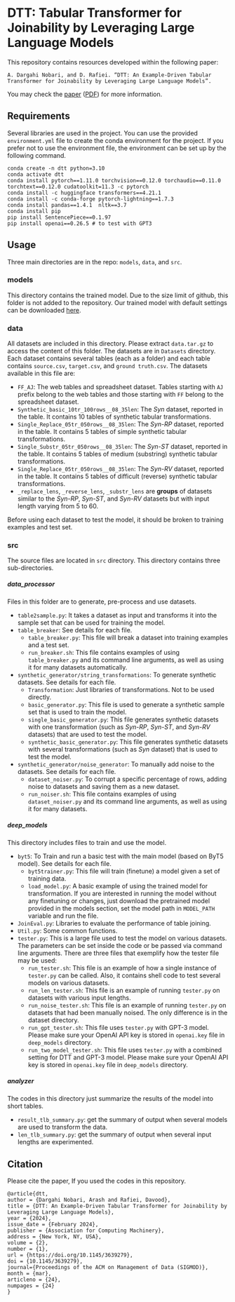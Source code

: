 # DTT: Tabular Transformer for Joinability by Leveraging Large Language Models

This repository contains resources developed within the following paper:

    A. Dargahi Nobari, and D. Rafiei. “DTT: An Example-Driven Tabular Transformer for Joinability by Leveraging Large Language Models”.
	
You may check the [paper](https://dl.acm.org/doi/abs/10.1145/3639279) ([PDF](https://arxiv.org/pdf/2303.06748)) for more information.


## Requirements

Several libraries are used in the project. You can use the provided `environment.yml` file to create the conda environment for the project. 
If you prefer not to use the environment file, the environment can be set up by the following command.
```
conda create -n dtt python=3.10
conda activate dtt
conda install pytorch==1.11.0 torchvision==0.12.0 torchaudio==0.11.0 torchtext==0.12.0 cudatoolkit=11.3 -c pytorch
conda install -c huggingface transformers==4.21.1
conda install -c conda-forge pytorch-lightning==1.7.3 
conda install pandas==1.4.1  nltk==3.7
conda install pip
pip install SentencePiece==0.1.97
pip install openai==0.26.5 # to test with GPT3
```


## Usage

Three main directories are in the repo: `models`, `data`, and `src`.

### models
This directory contains the trained model. Due to the size limit of github, this folder is not added to the repository. Our trained model with default settings can be downloaded [here](https://drive.google.com/file/d/1_7xtf9p7DZqPxbjYkRsI_Sylk2wYm34G/view?usp=share_link).

### data
All datasets are included in this directory. Please extract `data.tar.gz` to access the content of this folder. The datasets are in `Datasets` directory. Each dataset contains several tables (each as a folder) and each table contains `source.csv`, `target.csv`, and `ground truth.csv`. The datasets available in this file are:
- `FF_AJ`: The web tables and spreadsheet dataset. Tables starting with `AJ` prefix belong to the web tables and those starting with `FF` belong to the spreadsheet dataset.
- `Synthetic_basic_10tr_100rows__08_35len`: The _Syn_ dataset, reported in the table. It contains 10 tables of synthetic tabular transformations.
- `Single_Replace_05tr_050rows__08_35len`: The _Syn-RP_ dataset, reported in the table. It contains 5 tables of simple synthetic tabular transformations.
- `Single_Substr_05tr_050rows__08_35len`: The _Syn-ST_ dataset, reported in the table. It contains 5 tables of medium (substring) synthetic tabular transformations.
- `Single_Replace_05tr_050rows__08_35len`: The _Syn-RV_ dataset, reported in the table. It contains 5 tables of difficult (reverse) synthetic tabular transformations.
- `_replace_lens`, `_reverse_lens`, `_substr_lens` are **groups** of datasets similar to the _Syn-RP_, _Syn-ST_, and _Syn-RV_ datasets but with input length varying from 5 to 60. 

Before using each dataset to test the model, it should be broken to training examples and test set.


### src
The source files are located in `src` directory. This directory contains three sub-directories.


##### data_processor
Files in this folder are to generate, pre-process and use datasets.
* `table2sample.py`: It takes a dataset as input and transforms it into the sample set that can be used for training the model.
* `table_breaker`: See details for each file.
  * `table_breaker.py`: This file will break a dataset into training examples and a test set.
  * `run_breaker.sh`: This file contains examples of using `table_breaker.py` and its command line arguments, as well as using it for many datasets automatically.
* `synthetic_generator/string_transformations`: To generate synthetic datasets. See details for each file.
  * `Transformation`: Just libraries of transformations. Not to be used directly. 
  * `basic_generator.py`: This file is used to generate a synthetic sample set that is used to train the model. 
  * `single_basic_generator.py`: This file generates synthetic datasets with one transformation (such as _Syn-RP_, _Syn-ST_, and _Syn-RV_ datasets) that are used to test the model.
  * `synthetic_basic_generator.py`: This file generates synthetic datasets with several transformations (such as _Syn_ dataset) that is used to test the model.
* `synthetic_generator/noise_generator`: To manually add noise to the datasets. See details for each file.
  * `dataset_noiser.py`: To corrupt a specific percentage of rows, adding noise to datasets and saving them as a new dataset.
  * `run_noiser.sh`: This file contains examples of using `dataset_noiser.py` and its command line arguments, as well as using it for many datasets.

##### deep_models
This directory includes files to train and use the model.

* `byt5`: To Train and run a basic test with the main model (based on ByT5 model). See details for each file.
  * `byt5trainer.py`: This file will train (finetune) a model given a set of training data.
  * `load_model.py`: A basic example of using the trained model for transformation. If you are interested in running the model without any finetuning or changes, just download the pretrained model provided in the models section, set the model path in `MODEL_PATH` variable and run the file.
* `JoinEval.py`: Libraries to evaluate the performance of table joining. 
* `Util.py`: Some common functions.
* `tester.py`: This is a large file used to test the model on various datasets. The parameters can be set inside the code or be passed via command line arguments. There are three files that exemplify how the tester file may be used:
  * `run_tester.sh`: This file is an example of how a single instance of `tester.py` can be called. Also, it contains shell code to test several models on various datasets. 
  * `run_len_tester.sh`: This file is an example of running `tester.py` on datasets with various input lengths.
  * `run_noise_tester.sh`: This file is an example of running `tester.py` on datasets that had been manually noised. The only difference is in the dataset directory.
  * `run_gpt_tester.sh`: This file uses `tester.py` with GPT-3 model. Please make sure your OpenAI API key is stored in `openai.key` file in `deep_models` directory.
  * `run_two_model_tester.sh`: This file uses `tester.py` with a combined setting for DTT and GPT-3 model. Please make sure your OpenAI API key is stored in `openai.key` file in `deep_models` directory.


##### analyzer
The codes in this directory just summarize the results of the model into short tables.
- `result_tlb_summary.py`: get the summary of output when several models are used to transform the data.
- `len_tlb_summary.py`: get the summary of output when several input lengths are experimented.


## Citation

Please cite the paper, If you used the codes in this repository.
```
@article{dtt,
author = {Dargahi Nobari, Arash and Rafiei, Davood},
title = {DTT: An Example-Driven Tabular Transformer for Joinability by Leveraging Large Language Models},
year = {2024},
issue_date = {February 2024},
publisher = {Association for Computing Machinery},
address = {New York, NY, USA},
volume = {2},
number = {1},
url = {https://doi.org/10.1145/3639279},
doi = {10.1145/3639279},
journal={Proceedings of the ACM on Management of Data (SIGMOD)},
month = {mar},
articleno = {24},
numpages = {24}
}
```
